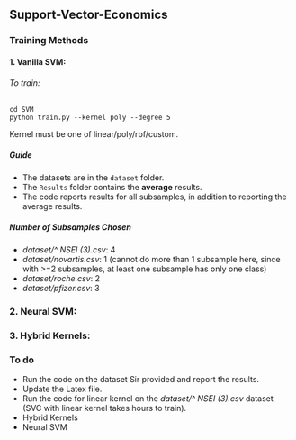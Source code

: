 ## Support-Vector-Economics


### Training Methods


#### 1. Vanilla SVM:

###### To train:
```
cd SVM
python train.py --kernel poly --degree 5
```
Kernel must be one of linear/poly/rbf/custom.

##### Guide

- The datasets are in the ```dataset``` folder.
- The ```Results``` folder contains the **average** results.
- The code reports results for all subsamples, in addition to reporting the average results.

##### Number of Subsamples Chosen
- *dataset/^ NSEI (3).csv*: 4 
- *dataset/novartis.csv*: 1 (cannot do more than 1 subsample here, since with >=2 subsamples, at least one subsample has only one class)
- *dataset/roche.csv*: 2
- *dataset/pfizer.csv*: 3


### 2. Neural SVM:


### 3. Hybrid Kernels:


### To do

- Run the code on the dataset Sir provided and report the results.
- Update the Latex file.
- Run the code for linear kernel on the *dataset/^ NSEI (3).csv* dataset (SVC with linear kernel takes hours to train).
- Hybrid Kernels
- Neural SVM

